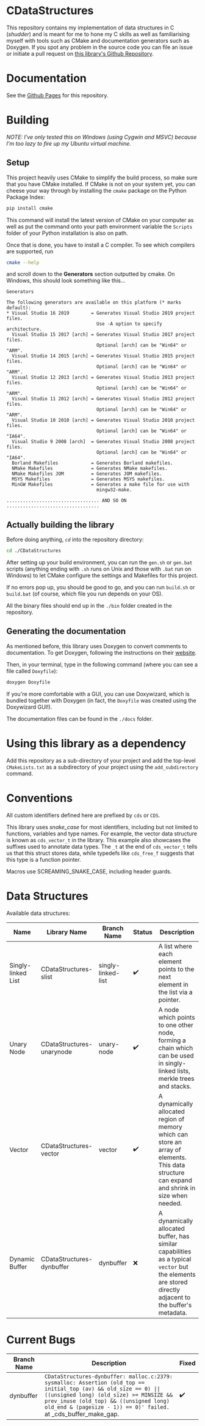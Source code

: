 # CDataStructures

This repository contains my implementation of data structures in C (*shudder*)
and is meant for me to hone my C skills as well as familiarising myself with
tools such as CMake and documentation generators such as Doxygen. If you spot
any problem in the source code you can file an issue or initiate a pull
request on 
[this library's Github Repository](https://github.com/RenoirTan/CDataStructures).

# Documentation

See the [Github Pages](https://renoirtan.github.io/CDataStructures/html/)
for this repository.

# Building

*NOTE: I've only tested this on Windows (using Cygwin and MSVC) because I'm
too lazy to fire up my Ubuntu virtual machine.*

## Setup

This project heavily uses CMake to simplify the build process, so make sure
that you have CMake installed. If CMake is not on your system yet, you can
cheese your way through by installing the `cmake` package on the Python Package
Index:

```bash
pip install cmake
```

This command will install the latest version of CMake on your computer as well
as put the command onto your path environment variable the `Scripts` folder
of your Python installation is also on path.

Once that is done, you have to install a C compiler. To see which compilers
are supported, run

```bash
cmake --help
```

and scroll down to the **Generators** section outputted by cmake. On Windows,
this should look something like this...

```
Generators

The following generators are available on this platform (* marks default):
* Visual Studio 16 2019        = Generates Visual Studio 2019 project files.
                                 Use -A option to specify architecture.
  Visual Studio 15 2017 [arch] = Generates Visual Studio 2017 project files.
                                 Optional [arch] can be "Win64" or "ARM".
  Visual Studio 14 2015 [arch] = Generates Visual Studio 2015 project files.
                                 Optional [arch] can be "Win64" or "ARM".
  Visual Studio 12 2013 [arch] = Generates Visual Studio 2013 project files.
                                 Optional [arch] can be "Win64" or "ARM".
  Visual Studio 11 2012 [arch] = Generates Visual Studio 2012 project files.
                                 Optional [arch] can be "Win64" or "ARM".
  Visual Studio 10 2010 [arch] = Generates Visual Studio 2010 project files.
                                 Optional [arch] can be "Win64" or "IA64".
  Visual Studio 9 2008 [arch]  = Generates Visual Studio 2008 project files.
                                 Optional [arch] can be "Win64" or "IA64".
  Borland Makefiles            = Generates Borland makefiles.
  NMake Makefiles              = Generates NMake makefiles.
  NMake Makefiles JOM          = Generates JOM makefiles.
  MSYS Makefiles               = Generates MSYS makefiles.
  MinGW Makefiles              = Generates a make file for use with
                                 mingw32-make.

.................................. AND SO ON ..................................
```

## Actually building the library

Before doing anything, *`cd`* into the repository directory:

```bash
cd ./CDataStructures
```

After setting up your build environment, you can run the `gen.sh` or `gen.bat`
scripts (anything ending with `.sh` runs on Unix and those with `.bat` run on
Windows) to let CMake configure the settings and Makefiles for this project.

If no errors pop up, you should be good to go, and you can run `build.sh` or
`build.bat` (of course, which file you run depends on your OS).

All the binary files should end up in the `./bin` folder created in the
repository.

## Generating the documentation

As mentioned before, this library uses Doxygen to convert comments to
documentation. To get Doxygen, following the instructions on their
[website](https://www.doxygen.nl/manual/install.html).

Then, in your terminal, type in the following command (where you can see
a file called `Doxyfile`):

```bash
doxygen Doxyfile
```

If you're more comfortable with a GUI, you can use Doxywizard, which is bundled
together with Doxygen (in fact, the `Doxyfile` was created using the Doxywizard
GUI!).

The documentation files can be found in the `./docs` folder.

# Using this library as a dependency

Add this repository as a sub-directory of your project and add the top-level
`CMakeLists.txt` as a subdirectory of your project using the `add_subdirectory`
command.

# Conventions

All custom identifiers defined here are prefixed by `cds` or `CDS`.

This library uses *snake_case* for most identifiers, including but not limited
to functions, variables and type names. For example, the vector data structure
is known as `cds_vector_t` in the library. This example also showcases the
suffixes used to annotate data types. The `_t` at the end of `cds_vector_t`
tells us that this struct stores data, while typedefs like `cds_free_f` suggests
that this type is a function pointer.

Macros use SCREAMING_SNAKE_CASE, including header guards.

# Data Structures

Available data structures:

| Name | Library Name | Branch Name | Status | Description |
| ---- | ------------ | ----------- | ------ | ----------- |
| Singly-linked List | CDataStructures-slist | singly-linked-list | ✔️ | A list where each element points to the next element in the list via a pointer. |
| Unary Node | CDataStructures-unarynode | unary-node | ✔️ | A node which points to one other node, forming a chain which can be used in singly-linked lists, merkle trees and stacks. |
| Vector | CDataStructures-vector | vector | ✔️ | A dynamically allocated region of memory which can store an array of elements. This data structure can expand and shrink in size when needed. |
| Dynamic Buffer | CDataStructures-dynbuffer | dynbuffer | ❌ | A dynamically allocated buffer, has similar capabilities as a typical `vector` but the elements are stored directly adjacent to the buffer's metadata.

# Current Bugs

| Branch Name | Description | Fixed |
| ----------- | ----------- | ----- |
| dynbuffer | `CDataStructures-dynbuffer: malloc.c:2379: sysmalloc: Assertion (old_top == initial_top (av) && old_size == 0) \|\| ((unsigned long) (old_size) >= MINSIZE && prev_inuse (old_top) && ((unsigned long) old_end & (pagesize - 1)) == 0)' failed.` at _cds_buffer_make_gap. | ✔️ |

